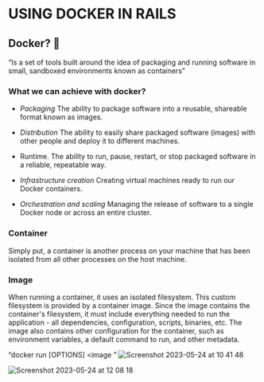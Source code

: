# USING DOCKER IN RAILS

## Docker? 🐳
“Is a set of tools built around the idea of packaging and running software in small, sandboxed environments known as containers”

### What we can achieve with docker?
- *Packaging* The ability to package software into a reusable, shareable format known as
images.

- *Distribution* The ability to easily share packaged software (images) with other people and
deploy it to different machines.

- Runtime. The ability to run, pause, restart, or stop packaged software in a reliable,
repeatable way.

- *Infrastructure creation* Creating virtual machines ready to run our Docker containers.

- *Orchestration and scaling* Managing the release of software to a single Docker node or
across an entire cluster.



### Container
Simply put, a container is another process on your machine that has been isolated from all other processes on the host machine.

### Image
When running a container, it uses an isolated filesystem. This custom filesystem is provided by a container image. Since the image contains the container's filesystem, it must include everything needed to run the application - all dependencies, configuration, scripts, binaries, etc. The image also contains other configuration for the container, such as environment variables, a default command to run, and other metadata.

“docker run [OPTIONS] <image <command>”
![Screenshot 2023-05-24 at 10 41 48](https://github.com/daniel-enqz/ruby-corners-100/assets/72522628/c97a8abd-c6e2-4dca-aacb-f80771e854d2)

![Screenshot 2023-05-24 at 12 08 18](https://github.com/daniel-enqz/ruby-corners-100/assets/72522628/a547a5c4-f934-4948-9f5a-c150d43472c4)
